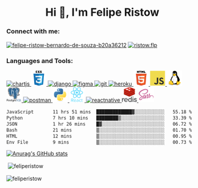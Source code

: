 <h1 align="center">Hi 👋, I'm Felipe Ristow</h1>


<h3 align="left">Connect with me:</h3>
<p align="left">
<a href="https://linkedin.com/in/felipe-ristow-bernardo-de-souza-b20a36212" target="blank"><img align="center" src="https://raw.githubusercontent.com/rahuldkjain/github-profile-readme-generator/master/src/images/icons/Social/linked-in-alt.svg" alt="felipe-ristow-bernardo-de-souza-b20a36212" height="30" width="40" /></a>
<a href="https://instagram.com/ristow.flp" target="blank"><img align="center" src="https://raw.githubusercontent.com/rahuldkjain/github-profile-readme-generator/master/src/images/icons/Social/instagram.svg" alt="ristow.flp" height="30" width="40" /></a>
</p>

<h3 align="left">Languages and Tools:</h3>
<p align="left"> <a href="https://www.chartjs.org" target="_blank" rel="noreferrer"> <img src="https://www.chartjs.org/media/logo-title.svg" alt="chartjs" width="40" height="40"/> </a> <a href="https://www.w3schools.com/css/" target="_blank" rel="noreferrer"> <img src="https://raw.githubusercontent.com/devicons/devicon/master/icons/css3/css3-original-wordmark.svg" alt="css3" width="40" height="40"/> </a> <a href="https://www.djangoproject.com/" target="_blank" rel="noreferrer"> <img src="https://cdn.worldvectorlogo.com/logos/django.svg" alt="django" width="40" height="40"/> </a> <a href="https://www.figma.com/" target="_blank" rel="noreferrer"> <img src="https://www.vectorlogo.zone/logos/figma/figma-icon.svg" alt="figma" width="40" height="40"/> </a> <a href="https://git-scm.com/" target="_blank" rel="noreferrer"> <img src="https://www.vectorlogo.zone/logos/git-scm/git-scm-icon.svg" alt="git" width="40" height="40"/> </a> <a href="https://heroku.com" target="_blank" rel="noreferrer"> <img src="https://www.vectorlogo.zone/logos/heroku/heroku-icon.svg" alt="heroku" width="40" height="40"/> </a> <a href="https://www.w3.org/html/" target="_blank" rel="noreferrer"> <img src="https://raw.githubusercontent.com/devicons/devicon/master/icons/html5/html5-original-wordmark.svg" alt="html5" width="40" height="40"/> </a> <a href="https://developer.mozilla.org/en-US/docs/Web/JavaScript" target="_blank" rel="noreferrer"> <img src="https://raw.githubusercontent.com/devicons/devicon/master/icons/javascript/javascript-original.svg" alt="javascript" width="40" height="40"/> </a> <a href="https://www.linux.org/" target="_blank" rel="noreferrer"> <img src="https://raw.githubusercontent.com/devicons/devicon/master/icons/linux/linux-original.svg" alt="linux" width="40" height="40"/> </a> <a href="https://www.postgresql.org" target="_blank" rel="noreferrer"> <img src="https://raw.githubusercontent.com/devicons/devicon/master/icons/postgresql/postgresql-original-wordmark.svg" alt="postgresql" width="40" height="40"/> </a> <a href="https://postman.com" target="_blank" rel="noreferrer"> <img src="https://www.vectorlogo.zone/logos/getpostman/getpostman-icon.svg" alt="postman" width="40" height="40"/> </a> <a href="https://www.python.org" target="_blank" rel="noreferrer"> <img src="https://raw.githubusercontent.com/devicons/devicon/master/icons/python/python-original.svg" alt="python" width="40" height="40"/> </a> <a href="https://reactjs.org/" target="_blank" rel="noreferrer"> <img src="https://raw.githubusercontent.com/devicons/devicon/master/icons/react/react-original-wordmark.svg" alt="react" width="40" height="40"/> </a> <a href="https://reactnative.dev/" target="_blank" rel="noreferrer"> <img src="https://reactnative.dev/img/header_logo.svg" alt="reactnative" width="40" height="40"/> </a> <a href="https://redis.io" target="_blank" rel="noreferrer"> <img src="https://raw.githubusercontent.com/devicons/devicon/master/icons/redis/redis-original-wordmark.svg" alt="redis" width="40" height="40"/> </a> <a href="https://sass-lang.com" target="_blank" rel="noreferrer"> <img src="https://raw.githubusercontent.com/devicons/devicon/master/icons/sass/sass-original.svg" alt="sass" width="40" height="40"/> </a> </p>

<!--START_SECTION:waka-->

```text
JavaScript       11 hrs 51 mins  █████████████▓░░░░░░░░░░░   55.18 %
Python           7 hrs 10 mins   ████████▒░░░░░░░░░░░░░░░░   33.39 %
JSON             1 hr 26 mins    █▓░░░░░░░░░░░░░░░░░░░░░░░   06.72 %
Bash             21 mins         ▒░░░░░░░░░░░░░░░░░░░░░░░░   01.70 %
HTML             12 mins         ▒░░░░░░░░░░░░░░░░░░░░░░░░   00.95 %
Env File         9 mins          ▒░░░░░░░░░░░░░░░░░░░░░░░░   00.73 %
```

<!--END_SECTION:waka-->

[![Anurag's GitHub stats](https://github-readme-stats.vercel.app/api?username=FelipeRistow&count_private=true&theme=synthwave)](https://github.com/anuraghazra/github-readme-stats)

<p>&nbsp;<img align="center" src="https://github-readme-stats.vercel.app/api?username=feliperistow&show_icons=true&theme=tokyonight&locale=pt-br" alt="feliperistow" /></p>

<p><img align="center" src="https://github-readme-streak-stats.herokuapp.com/?user=feliperistow&theme=dark" alt="feliperistow" /></p>

